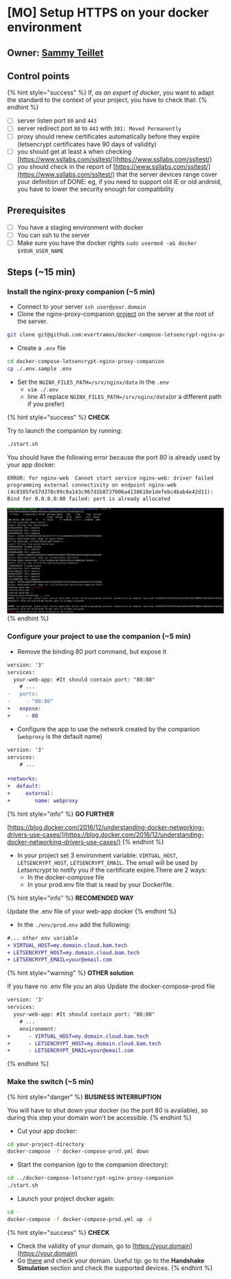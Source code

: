 # \[MO\] Setup HTTPS on your docker environment

## Owner: [Sammy Teillet](https://github.com/samox)

## Control points

{% hint style="success" %}
If, _as an expert of docker_, you want to adapt the standard to the context of your project, you have to check that:
{% endhint %}

* [ ] server listen port `80` and `443` 
* [ ] server redirect port `80` to `443` with `301: Moved Permanently`
* [ ] proxy should renew certificates automatically before they expire \(letsencrypt certificates have 90 days of validity\)
* [ ] you should get at least `A` when checking [https://www.ssllabs.com/ssltest/](https://www.ssllabs.com/ssltest/)
* [ ] you should check in the report of [https://www.ssllabs.com/ssltest/](https://www.ssllabs.com/ssltest/) that the server devices range cover your definition of DONE: eg, if you need to support old IE or old android, you have to lower the security enough for compatibility

## Prerequisites

* [ ] You have a staging environment with docker
* [ ] You can ssh to the server
* [ ] Make sure you have the docker rights `sudo usermod -aG docker $YOUR_USER_NAME`

## Steps  \(~15 min\)

### Install the nginx-proxy companion \(~5 min\)

* Connect to your server `ssh user@your.domain`
* Clone the nginx-proxy-companion [project](https://github.com/evertramos/docker-compose-letsencrypt-nginx-proxy-companion) on the server at the root of the server.

```bash
git clone git@github.com:evertramos/docker-compose-letsencrypt-nginx-proxy-companion.git
```

* Create a `.env` file

```bash
cd docker-compose-letsencrypt-nginx-proxy-companion
cp ./.env.sample .env
```

* Set the `NGINX_FILES_PATH=/srv/nginx/data` in the `.env`
  * `vim ./.env`
  * line 41 replace `NGINX_FILES_PATH=/srv/nginx/data`\(or a different path if you prefer\)

{% hint style="success" %}
**CHECK**

Try to launch the companion by running:

```bash
./start.sh
```

You should have the following error because the port 80 is already used by your app docker:

```text
ERROR: for nginx-web  Cannot start service nginx-web: driver failed programming external connectivity on endpoint nginx-web (4c0105fe57d370c99c0a143c967d1b8737006a4138618e1defebc4bab4e42d11): Bind for 0.0.0.0:80 failed: port is already allocated
```

![](../.gitbook/assets/docker-nginx-companion-error.png)
{% endhint %}

### Configure your project to use the companion \(~5 min\)

* Remove the binding 80 port command, but expose it

```diff
version: '3'
services: 
  your-web-app: #It should contain port: "80:80"
    # ... 
-   ports:
-     - "80:80"
+   expose:
+     - 80
```

* Configure the app to use the network created by the companion \(`webproxy` is the default name\)

```diff
version: '3'
services: 
    # ... 

+networks:
+  default:
+     external:
+        name: webproxy
```

{% hint style="info" %}
**GO FURTHER**

[https://blog.docker.com/2016/12/understanding-docker-networking-drivers-use-cases/](https://blog.docker.com/2016/12/understanding-docker-networking-drivers-use-cases/)
{% endhint %}

* In your project set 3 environment variable: `VIRTUAL_HOST`, `LETSENCRYPT_HOST`, `LETSENCRYPT_EMAIL`. The email will be used by _Letsencrypt_ to notify you if the certificate expire.There are 2 ways:
  * In the docker-compose file
  * In your prod.env file that is read by your Dockerfile.

{% hint style="info" %}
**RECOMENDED WAY**

Update the .env file of your web-app docker
{% endhint %}

* In the `./env/prod.env` add the following:

```diff
#... other env variable
+ VIRTUAL_HOST=my.domain.cloud.bam.tech
+ LETSENCRYPT_HOST=my.domain.cloud.bam.tech
+ LETSENCRYPT_EMAIL=your@email.com
```

{% hint style="warning" %}
**OTHER solution**

If you have no .env file you an also Update the docker-compose-prod file

```diff
version: '3'
services: 
  your-web-app: #It should contain port: "80:80"
    # ... 
    environment:
+      - VIRTUAL_HOST=my.domain.cloud.bam.tech
+      - LETSENCRYPT_HOST=my.domain.cloud.bam.tech
+      - LETSENCRYPT_EMAIL=your@email.com
```
{% endhint %}

### Make the switch \(~5 min\)

{% hint style="danger" %}
**BUSINESS INTERRUPTION**

You will have to shut down your docker \(so the port 80 is available\), so during this step your domain  won't be accessible.
{% endhint %}

* Cut your app docker:

```bash
cd your-project-directory
docker-compose -f docker-compose-prod.yml down
```

* Start the companion \(go to the companion directory\): 

```bash
cd ../docker-compose-letsencrypt-nginx-proxy-companion
./start.sh
```

* Launch your project docker again:

```bash
cd -
docker-compose -f docker-compose-prod.yml up -d
```

{% hint style="success" %}
**CHECK**

* Check the validity of your domain, go to [https://your.domain](https://your.domain)
* Go [there](https://www.ssllabs.com/ssltest/) and check your domain. Useful tip: go to the **Handshake Simulation** section and check the supported devices.
{% endhint %}

